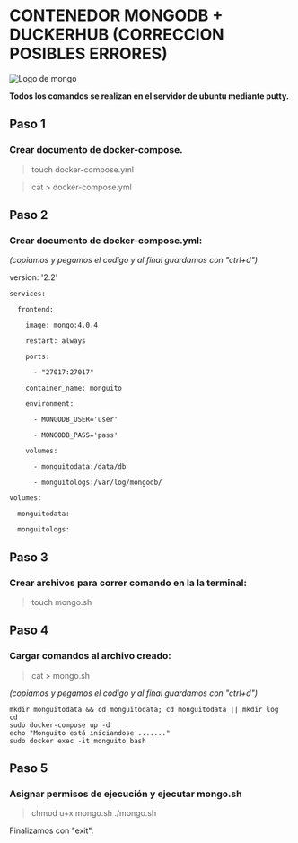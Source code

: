 # CONTENEDOR MONGODB + DUCKERHUB (CORRECCION POSIBLES ERRORES)
![Logo de mongo](https://www.openlogic.com/sites/default/files/image/2021-06/image-blog-openlogic-what-is-mongodb.png)

**Todos los comandos se realizan en el servidor de ubuntu mediante putty.**
## Paso 1 
### Crear documento de docker-compose.
> touch docker-compose.yml

> cat > docker-compose.yml
## Paso 2 
### Crear documento de docker-compose.yml:
*(copiamos y pegamos el codigo y al final guardamos con "ctrl+d")*

version: '2.2'

    services:
    
      frontend:
  
        image: mongo:4.0.4
        
        restart: always
        
        ports:
        
          - "27017:27017"
        
        container_name: monguito
        
        environment:
        
          - MONGODB_USER='user'
         
          - MONGODB_PASS='pass'
        
        volumes:
        
          - monguitodata:/data/db
          
          - monguitologs:/var/log/mongodb/

    volumes:
    
      monguitodata:
      
      monguitologs:


## Paso 3
### Crear archivos para correr comando en la la terminal:
> touch mongo.sh
## Paso 4
### Cargar comandos al archivo creado:
> cat > mongo.sh

*(copiamos y pegamos el codigo y al final guardamos con "ctrl+d")*

    mkdir monguitodata && cd monguitodata; cd monguitodata || mkdir log
    cd
    sudo docker-compose up -d
    echo "Monguito está iniciandose ......."
    sudo docker exec -it monguito bash

## Paso 5
### Asignar permisos de ejecución y ejecutar mongo.sh
> chmod u+x mongo.sh
> ./mongo.sh 

Finalizamos con "exit".
